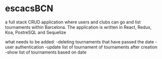 # escacsBCN
a full stack CRUD application where users and clubs can go and list tournaments within Barcelona. The application is written in React, Redux, Koa, PostreSQL and Sequelize

what needs to be added:
-deleting tournaments that have passed the date
-user authentication
-update list of tournament of tournaments after creation
-show list of tournaments based on date